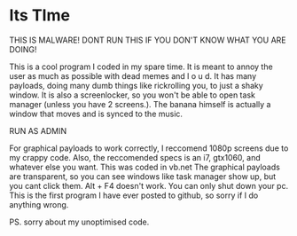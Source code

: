 # Its TIme
 THIS IS MALWARE! DONT RUN THIS IF YOU DON'T KNOW WHAT YOU ARE DOING!

This is a cool program I coded in my spare time. It is meant to annoy the user as much as possible with dead  memes and  l o u d.
It has many payloads, doing many dumb things like rickrolling you, to just a shaky window.
It is also a screenlocker, so you won't be able to open task manager (unless you have 2 screens.).
The banana himself is actually a window that moves and is synced to the music.

RUN AS ADMIN

For graphical payloads to work correctly, I reccomend 1080p screens due to my crappy code.
Also, the reccomended specs is an i7, gtx1060, and whatever else you want.
This was coded in vb.net
The graphical payloads are transparent, so you can see windows like task manager show up, but you cant click them.
Alt + F4 doesn't work.
You can only shut down your pc.
This is the first program I have ever posted to github, so sorry if I do anything wrong.

PS. sorry about my unoptimised code.
